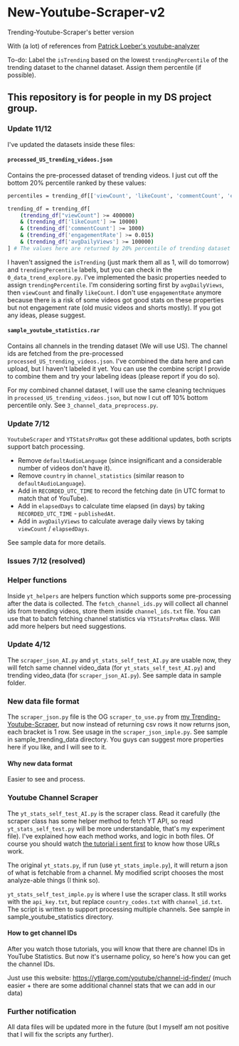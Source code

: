 # New-Youtube-Scraper-v2
 Trending-Youtube-Scraper's better version

 With (a lot) of references from [Patrick Loeber's youtube-analyzer](https://github.com/patrickloeber/youtube-analyzer)

 To-do: Label the `isTrending` based on the lowest `trendingPercentile` of the trending dataset to the channel dataset. Assign them percentile (if possible).

## This repository is for people in my DS project group. 

### Update 11/12
I've updated the datasets inside these files:

#### `processed_US_trending_videos.json`

Contains the pre-processed dataset of trending videos. I just cut off the bottom 20% percentile ranked by these values:

```sh
percentiles = trending_df[['viewCount', 'likeCount', 'commentCount', 'engagementRate', 'avgDailyViews']].quantile(0.2)

trending_df = trending_df[
    (trending_df["viewCount"] >= 400000)
    & (trending_df['likeCount'] >= 10000)
    & (trending_df['commentCount'] >= 1000)
    & (trending_df['engagementRate'] >= 0.015)
    & (trending_df['avgDailyViews'] >= 100000)
] # The values here are returned by 20% percentile of trending dataset
```

I haven't assigned the `isTrending` (just mark them all as 1, will do tomorrow) and `trendingPercentile` labels, but you can check in the `0_data_trend_explore.py`. I've implemented the basic properties needed to assign `trendingPercentile`. I'm considering sorting first by `avgDailyViews`, then `viewCount` and finally `likeCount`. I don't use `engagementRate` anymore because there is a risk of some videos got good stats on these properties but not engagement rate (old music videos and shorts mostly). If you got any ideas, please suggest.

#### `sample_youtube_statistics.rar` 

Contains all channels in the trending dataset (We will use US). The channel ids are fetched from the pre-processed `processed_US_trending_videos.json`. I've combined the data here and can upload, but I haven't labeled it yet. You can use the combine script I provide to combine them and try your labeling ideas (please report if you do so). 

For my combined channel dataset, I will use the same cleaning techniques in `processed_US_trending_videos.json`, but now I cut off 10% bottom percentile only. See `3_channel_data_preprocess.py`.

### Update 7/12

`YoutubeScraper` and `YTStatsProMax` got these additional updates, both scripts support batch processing. 

- Remove `defaultAudioLanguage` (since insignificant and a considerable number of videos don't have it).
- Remove `country` in `channel_statistics` (similar reason to `defaultAudioLanguage`).
- Add in `RECORDED_UTC_TIME` to record the fetching date (in UTC format to match that of YouTube).
- Add in `elapsedDays` to calculate time elapsed (in days) by taking `RECORDED_UTC_TIME` - `publishedAt`.
- Add in `avgDailyViews` to calculate average daily views by taking `viewCount` / `elapsedDays`.

See sample data for more details.

### Issues 7/12 (resolved)

### Helper functions

Inside `yt_helpers` are helpers function which supports some pre-processing after the data is collected. The `fetch_channel_ids.py` will collect all channel ids from trending videos, store them inside `channel_ids.txt` file. You can use that to batch fetching channel statistics via `YTStatsProMax` class. Will add more helpers but need suggestions.

### Update 4/12

The `scraper_json_AI.py` and `yt_stats_self_test_AI.py` are usable now, they will fetch same channel video_data (for `yt_stats_self_test_AI.py`) and trending video_data (for `scraper_json_AI.py`). See sample data in sample folder.

### New data file format

The `scraper_json.py` file is the OG `scraper_to_use.py` from [my Trending-Youtube-Scraper](https://github.com/Y3l4n/Trending-Youtube-Scraper), but now instead of returning csv rows it now returns json, each bracket is 1 row. See usage in the `scraper_json_imple.py`. See sample in sample_trending_data directory. You guys can suggest more properties here if you like, and I will see to it.

#### Why new data format
Easier to see and process.

### Youtube Channel Scraper 
The `yt_stats_self_test_AI.py` is the scraper class. Read it carefully (the scraper class has some helper method to fetch YT API, so read `yt_stats_self_test.py` will be more understandable, that's my experiment file). I've explained how each method works, and logic in both files. Of course you should watch [the tutorial i sent first](https://www.youtube.com/@patloeber/search?query=YouTube%20Data%20API%20Tutorial) to know how those URLs work. 

The original `yt_stats.py`, if run (use `yt_stats_imple.py`), it will return a json of what is fetchable from a channel. My modified script chooses the most analyze-able things (I think so).

`yt_stats_self_test_imple.py` is where I use the scraper class. It still works with the `api_key.txt`, but replace  `country_codes.txt` with `channel_id.txt`. The script is written to support processing multiple channels. See sample in sample_youtube_statistics directory. 

#### How to get channel IDs

After you watch those tutorials, you will know that there are channel IDs in YouTube Statistics. But now it's username policy, so here's how you can get the channel IDs.

Just use this website: https://ytlarge.com/youtube/channel-id-finder/ (much easier + there are some additional channel stats that we can add in our data)

### Further notification

All data files will be updated more in the future (but I myself am not positive that I will fix the scripts any further). 
